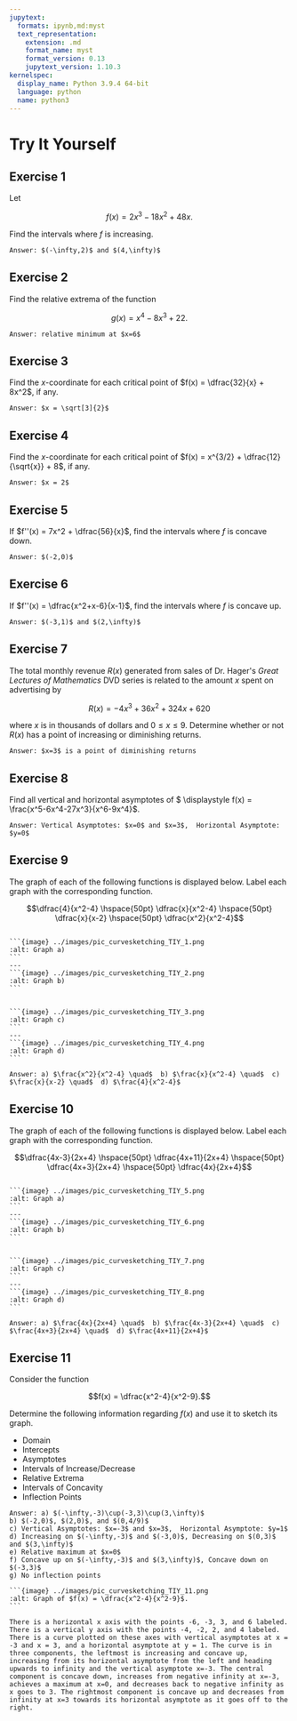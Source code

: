 ```yaml
---
jupytext:
  formats: ipynb,md:myst
  text_representation:
    extension: .md
    format_name: myst
    format_version: 0.13
    jupytext_version: 1.10.3
kernelspec:
  display_name: Python 3.9.4 64-bit
  language: python
  name: python3
---
```

# Try It Yourself

## Exercise 1
Let 

$$f(x) = 2x^3 - 18x^2 + 48x.$$  

Find the intervals where $f$ is increasing.

```{dropdown} Show answer
Answer: $(-\infty,2)$ and $(4,\infty)$
```


## Exercise 2
Find the relative extrema of the function 

$$g(x) = x^4-8x^3+22.$$


```{dropdown} Show answer
Answer: relative minimum at $x=6$
```


## Exercise 3
Find the $x$-coordinate for each critical point of $f(x) = \dfrac{32}{x} + 8x^2$, if any.

```{dropdown} Show answer
Answer: $x = \sqrt[3]{2}$
```


## Exercise 4
Find the $x$-coordinate for each critical point of $f(x) = x^{3/2} + \dfrac{12}{\sqrt{x}} + 8$, if any.

```{dropdown} Show answer
Answer: $x = 2$
```


## Exercise 5
If $f''(x) = 7x^2 + \dfrac{56}{x}$, find the intervals where $f$ is concave down.

```{dropdown} Show answer
Answer: $(-2,0)$
```

## Exercise 6
If $f''(x) = \dfrac{x^2+x-6}{x-1}$, find the intervals where $f$ is concave up.

```{dropdown} Show answer
Answer: $(-3,1)$ and $(2,\infty)$
```


## Exercise 7
The total monthly revenue $R(x)$ generated from sales of Dr. Hager's *Great Lectures of Mathematics* DVD series is related to the amount $x$ spent on advertising by

$$R(x) = -4x^3+36x^2 + 324x + 620$$

where $x$ is in thousands of dollars and $0\leq x\leq 9$.  Determine whether or not $R(x)$ has a point of increasing or diminishing returns. 

```{dropdown} Show answer
Answer: $x=3$ is a point of diminishing returns
```


## Exercise 8
Find all vertical and horizontal asymptotes of $ \displaystyle f(x) = \frac{x^5-6x^4-27x^3}{x^6-9x^4}$.

```{dropdown} Show answer
Answer: Vertical Asymptotes: $x=0$ and $x=3$,  Horizontal Asymptote: $y=0$
```


## Exercise 9
The graph of each of the following functions is displayed below.  Label each graph with the corresponding function.

$$\dfrac{4}{x^2-4}  \hspace{50pt} \dfrac{x}{x^2-4}  \hspace{50pt} \dfrac{x}{x-2} \hspace{50pt} \dfrac{x^2}{x^2-4}$$


````{panels}

```{image} ../images/pic_curvesketching_TIY_1.png
:alt: Graph a)
```
---
```{image} ../images/pic_curvesketching_TIY_2.png
:alt: Graph b)
```
````

````{panels}

```{image} ../images/pic_curvesketching_TIY_3.png
:alt: Graph c)
```
---
```{image} ../images/pic_curvesketching_TIY_4.png
:alt: Graph d)
```
````


```{dropdown} Show answer
Answer: a) $\frac{x^2}{x^2-4} \quad$  b) $\frac{x}{x^2-4} \quad$  c) $\frac{x}{x-2} \quad$  d) $\frac{4}{x^2-4}$
```


## Exercise 10

The graph of each of the following functions is displayed below.  Label each graph with the corresponding function.

$$\dfrac{4x-3}{2x+4} \hspace{50pt} \dfrac{4x+11}{2x+4}  \hspace{50pt} \dfrac{4x+3}{2x+4} \hspace{50pt} \dfrac{4x}{2x+4}$$

````{panels}

```{image} ../images/pic_curvesketching_TIY_5.png
:alt: Graph a)
```
---
```{image} ../images/pic_curvesketching_TIY_6.png
:alt: Graph b)
```
````

````{panels}

```{image} ../images/pic_curvesketching_TIY_7.png
:alt: Graph c)
```
---
```{image} ../images/pic_curvesketching_TIY_8.png
:alt: Graph d)
```
````


```{dropdown} Show answer
Answer: a) $\frac{4x}{2x+4} \quad$  b) $\frac{4x-3}{2x+4} \quad$  c) $\frac{4x+3}{2x+4} \quad$  d) $\frac{4x+11}{2x+4}$
```


## Exercise 11

Consider the function 

$$f(x) = \dfrac{x^2-4}{x^2-9}.$$  

Determine the following information regarding $f(x)$ and use it to sketch its graph.

- Domain 
- Intercepts 
- Asymptotes 
- Intervals of Increase/Decrease 
- Relative Extrema 
- Intervals of Concavity
- Inflection Points


````{dropdown} Show answer
Answer: a) $(-\infty,-3)\cup(-3,3)\cup(3,\infty)$  
b) $(-2,0)$, $(2,0)$, and $(0,4/9)$  
c) Vertical Asymptotes: $x=-3$ and $x=3$,  Horizontal Asymptote: $y=1$  
d) Increasing on $(-\infty,-3)$ and $(-3,0)$, Decreasing on $(0,3)$ and $(3,\infty)$  
e) Relative maximum at $x=0$  
f) Concave up on $(-\infty,-3)$ and $(3,\infty)$, Concave down on $(-3,3)$  
g) No inflection points

```{image} ../images/pic_curvesketching_TIY_11.png
:alt: Graph of $f(x) = \dfrac{x^2-4}{x^2-9}$.
```
````
```{dropdown} **Long Text Description**
There is a horizontal x axis with the points -6, -3, 3, and 6 labeled. There is a vertical y axis with the points -4, -2, 2, and 4 labeled. There is a curve plotted on these axes with vertical asymptotes at x = -3 and x = 3, and a horizontal asymptote at y = 1. The curve is in three components, the leftmost is increasing and concave up, increasing from its horizontal asymptote from the left and heading upwards to infinity and the vertical asymptote x=-3. The central component is concave down, increases from negative infinity at x=-3, achieves a maximum at x=0, and decreases back to negative infinity as x goes to 3. The rightmost component is concave up and decreases from infinity at x=3 towards its horizontal asymptote as it goes off to the right.

```
